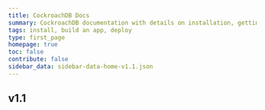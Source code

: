 ```yaml
---
title: CockroachDB Docs
summary: CockroachDB documentation with details on installation, getting started, building an app, deployment, orchestration, and more.
tags: install, build an app, deploy
type: first_page
homepage: true
toc: false
contribute: false
sidebar_data: sidebar-data-home-v1.1.json
---
```

## v1.1
